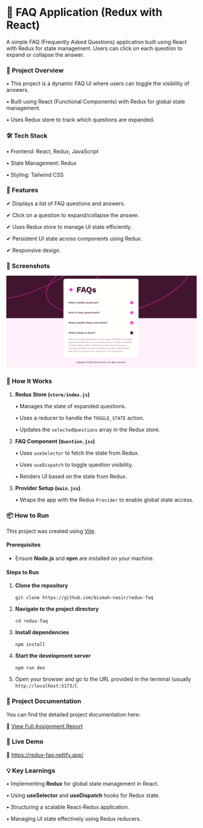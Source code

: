 # 📖 FAQ Application (Redux with React)
A simple FAQ (Frequently Asked Questions) application built using React with Redux for state management. Users can click on each question to expand or collapse the answer.

### 🚀 Project Overview
• This project is a dynamic FAQ UI where users can toggle the visibility of answers.

• Built using React (Functional Components) with Redux for global state management.

• Uses Redux store to track which questions are expanded.

### 🛠 Tech Stack
• Frontend: React, Redux, JavaScript

• State Management: Redux

• Styling: Tailwind CSS

### 🎯 Features
✔ Displays a list of FAQ questions and answers.

✔ Click on a question to expand/collapse the answer.  

✔ Uses Redux store to manage UI state efficiently.  

✔ Persistent UI state across components using Redux.

✔ Responsive design.

### 📸 Screenshots
![image_alt](https://github.com/bismah-nasir/redux-faq/blob/3bcab4904a9f0e396b6e495c0bd4fe0ac0c2ed60/redux-faq.PNG)

### 📜 How It Works
1. **Redux Store (`store/index.js`)**

   • Manages the state of expanded questions.

   • Uses a reducer to handle the `TOGGLE_STATE` action.

   • Updates the `selectedQuestions` array in the Redux store.

3. **FAQ Component (`Question.jsx`)**

   • Uses `useSelector` to fetch the state from Redux.

   • Uses `useDispatch` to toggle question visibility.

   • Renders UI based on the state from Redux.

5. **Provider Setup (`main.jsx`)**

   • Wraps the app with the Redux `Provider` to enable global state access.

### 📦 How to Run
This project was created using [Vite](https://vitejs.dev/).

#### Prerequisites
- Ensure **Node.js** and **npm** are installed on your machine.

#### Steps to Run

1. **Clone the repository**

   `git clone https://github.com/bismah-nasir/redux-faq`
2. **Navigate to the project directory**

   `cd redux-faq`
3. **Install dependencies**

   `npm install`
4. **Start the development server**

   `npm run dev`
5. Open your browser and go to the URL provided in the terminal (usually `http://localhost:5173/`).


### 📄 Project Documentation

You can find the detailed project documentation here:

🔗 [View Full Assignment Report](https://github.com/bismah-nasir/minimal-app-assignment/blob/main/B21110006023%20BISMAH%20NASIR%20MINIMAL%20APP%20MODIFIED.pdf)


### 🚀 Live Demo
🔗 https://redux-faq.netlify.app/


### 💡 Key Learnings
• Implementing **Redux** for global state management in React.

• Using **useSelector** and **useDispatch** hooks for Redux state.

• Structuring a scalable React-Redux application.

• Managing UI state effectively using Redux reducers.
